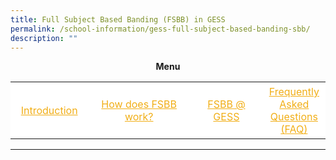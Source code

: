 ```yaml
---
title: Full Subject Based Banding (FSBB) in GESS
permalink: /school-information/gess-full-subject-based-banding-sbb/
description: ""
---
```

<p style="text-align:center;"> <strong>Menu</strong></p>

<a name="Up"></a>

<table width="100%" align="center" style="box-sizing: inherit; border-collapse: collapse; border-spacing: 0px; max-width: 100%;"><tbody style="box-sizing: inherit;"><tr style="box-sizing: inherit; background: rgb(255, 255, 255);"><td style="box-sizing: inherit; padding: 5px 10px; text-align: center; width: 112px;"><a href="https://ganengsengsch.moe.edu.sg/school-information/gess-full-subject-based-banding-sbb/#Link_1" style="box-sizing: inherit; background-color: transparent; transition: all 0.25s ease-in-out 0s; color: rgb(241, 174, 22); text-decoration: underline;">Introduction</a></td><td style="box-sizing: inherit; padding: 5px 10px; width: 199px; text-align: center;"><a href="https://ganengsengsch.moe.edu.sg/school-information/gess-full-subject-based-banding-sbb/#Link_2" style="box-sizing: inherit; background-color: transparent; transition: all 0.25s ease-in-out 0s; color: rgb(241, 174, 22); text-decoration: underline;">How does FSBB work?</a></td><td style="box-sizing: inherit; padding: 5px 10px; width: 128px; text-align: center;"><a href="https://ganengsengsch.moe.edu.sg/school-information/gess-full-subject-based-banding-sbb/#Link_3" style="box-sizing: inherit; background-color: transparent; transition: all 0.25s ease-in-out 0s; color: rgb(241, 174, 22); text-decoration: underline;">FSBB @ GESS</a></td><td style="box-sizing: inherit; padding: 5px 10px; width: 43px; text-align: center;"><a href="https://ganengsengsch.moe.edu.sg/school-information/gess-full-subject-based-banding-sbb/#Link_4" style="box-sizing: inherit; background-color: transparent; transition: all 0.25s ease-in-out 0s; color: rgb(241, 174, 22); text-decoration: underline;">Frequently Asked Questions (FAQ)</a></td></tr></tbody></table>

***

